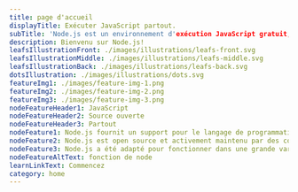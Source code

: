 ```yaml
---
title: page d'accueil
displayTitle: Exécuter JavaScript partout.
subTitle: 'Node.js est un environnement d'exécution JavaScript gratuit, ouvert et multiplateforme qui permet aux développeurs d'écrire des outils en ligne de commande et des scripts côté serveur en dehors d'un navigateur.'
description: Bienvenu sur Node.js!
leafsIllustrationFront: ./images/illustrations/leafs-front.svg
leafsIllustrationMiddle: ./images/illustrations/leafs-middle.svg
leafsIllustrationBack: ./images/illustrations/leafs-back.svg
dotsIllustration: ./images/illustrations/dots.svg
featureImg1: ./images/feature-img-1.png
featureImg2: ./images/feature-img-2.png
featureImg3: ./images/feature-img-3.png
nodeFeatureHeader1: JavaScript
nodeFeatureHeader2: Source ouverte
nodeFeatureHeader3: Partout
nodeFeature1: Node.js fournit un support pour le langage de programmation JavaScript.
nodeFeature2: Node.js est open source et activement maintenu par des contributeurs du monde entier.
nodeFeature3: Node.js a été adapté pour fonctionner dans une grande variété d'endroits
nodeFeatureAltText: fonction de node
learnLinkText: Commencez
category: home
---
```

